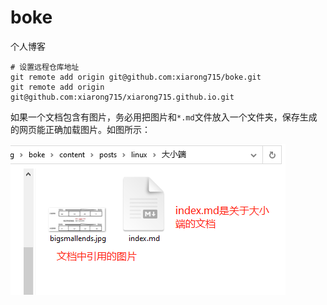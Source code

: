 # boke

个人博客



```shell
# 设置远程仓库地址
git remote add origin git@github.com:xiarong715/boke.git
git remote add origin git@github.com:xiarong715/xiarong715.github.io.git
```



如果一个文档包含有图片，务必用把图片和`*.md`文件放入一个文件夹，保存生成的网页能正确加载图片。如图所示：

![filestruct](filestruct.png)
